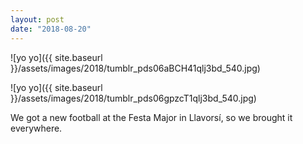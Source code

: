 ```yaml
---
layout: post
date: "2018-08-20"
---
```


![yo yo]({{ site.baseurl }}/assets/images/2018/tumblr_pds06aBCH41qlj3bd_540.jpg)

![yo yo]({{ site.baseurl }}/assets/images/2018/tumblr_pds06gpzcT1qlj3bd_540.jpg)

We got a new football at the Festa Major in Llavorsí, so we brought it everywhere.
